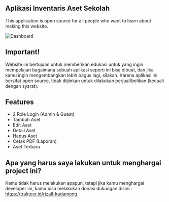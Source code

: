 ## Aplikasi Inventaris Aset Sekolah
This application is open source for all people who want to learn about making this website.

![Dashboard](https://github.com/rizallk/web-inventori/blob/main/dashboard.png?raw=true)

## Important!
Website ini bertujuan untuk memberikan edukasi untuk yang ingin mempelajari bagaimana sebuah aplikasi seperti ini bisa dibuat, dan jika kamu ingin mengembangkan lebih bagus lagi, silakan. Karena aplikasi ini bersifat open source, tidak diijinkan untuk dilakukan perjual/belikan (kecuali dengan syarat).

## Features
- 2 Role Login (Admin & Guest)
- Tambah Aset
- Edit Aset
- Detail Aset
- Hapus Aset
- Cetak PDF (Laporan)
- Aset Terbaru

## Apa yang harus saya lakukan untuk menghargai project ini?
Kamu tidak harus melakukan apapun, tetapi jika kamu menghargai developer ini, kamu bisa melakukan donasi dukungan disini : https://trakteer.id/rizall-kadamong
